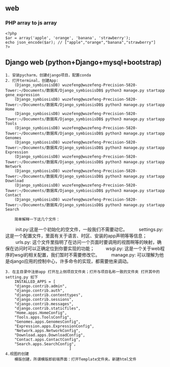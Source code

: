 ## web
### PHP array to js array
    <?php
    $ar = array('apple', 'orange', 'banana', 'strawberry');
    echo json_encode($ar); // ["apple","orange","banana","strawberry"]
    ?>



## Django web (python+Django+mysql+bootstrap)
    1. 安装pycharm，创建django项目，配置conda
    2. 打开terminal，创建App:
        (Django_symbiosisDB) wuzefeng@wuzefeng-Precision-5820-Tower:~/Documents/数据库/Django_symbiosisDB$ python3 manage.py startapp gene_expression
        (Django_symbiosisDB) wuzefeng@wuzefeng-Precision-5820-Tower:~/Documents/数据库/Django_symbiosisDB$ python3 manage.py startapp Home
        (Django_symbiosisDB) wuzefeng@wuzefeng-Precision-5820-Tower:~/Documents/数据库/Django_symbiosisDB$ python3 manage.py startapp Tools
        (Django_symbiosisDB) wuzefeng@wuzefeng-Precision-5820-Tower:~/Documents/数据库/Django_symbiosisDB$ python3 manage.py startapp Genomes
        (Django_symbiosisDB) wuzefeng@wuzefeng-Precision-5820-Tower:~/Documents/数据库/Django_symbiosisDB$ python3 manage.py startapp Expression
        (Django_symbiosisDB) wuzefeng@wuzefeng-Precision-5820-Tower:~/Documents/数据库/Django_symbiosisDB$ python3 manage.py startapp Network
        (Django_symbiosisDB) wuzefeng@wuzefeng-Precision-5820-Tower:~/Documents/数据库/Django_symbiosisDB$ python3 manage.py startapp Download
        (Django_symbiosisDB) wuzefeng@wuzefeng-Precision-5820-Tower:~/Documents/数据库/Django_symbiosisDB$ python3 manage.py startapp Contact
        (Django_symbiosisDB) wuzefeng@wuzefeng-Precision-5820-Tower:~/Documents/数据库/Django_symbiosisDB$ python3 manage.py startapp Search
        
        简单解释一下这几个文件：
　　     init.py:这是一个初始化的空文件，一般我们不需要动它。
　　     settings.py: 这是一个配置文件，里面有关于语言、时区、安装的app声明等等信息；
　　     urls.py: 这个文件里指明了在访问一个页面时要调用的视图啊等的映射，确保在访问时可以正确定位到你要实现的功能；
　　     wsgi.py: 这是一个关于web程序的wsgi的相关配置，我们暂时不需要修改它。
　　     manage.py: 可以理解为他是django应用的控制中心，许多命令的实现，都需要他来调动。
  
    3. 在主目录中注册app 打开左上侧项目文件夹；打开与项目名称一致的文件夹 打开其中的setting.py 如下
        INSTALLED_APPS = [
        "django.contrib.admin",
        "django.contrib.auth",
        "django.contrib.contenttypes",
        "django.contrib.sessions",
        "django.contrib.messages",
        "django.contrib.staticfiles",
        "Home.apps.HomeConfig",
        "Tools.apps.ToolsConfig",
        "Genomes.apps.GenomesConfig",
        "Expression.apps.ExpressionConfig",
        "Network.apps.NetworkConfig",
        "Download.apps.DownloadConfig",
        "Contact.apps.ContactConfig",
        "Search.apps.SearchConfig",
                                ]
    4.视图的创建
        模版创建，所谓模版即前端界面：打开Template文件夹。新建html文件
